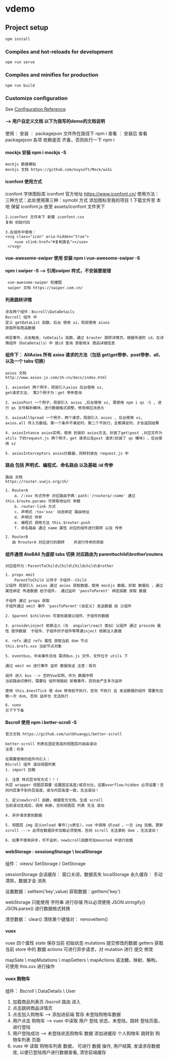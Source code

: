 # vdemo

## Project setup
```
npm install
```

### Compiles and hot-reloads for development
```
npm run serve
```

### Compiles and minifies for production
```
npm run build
```

### Customize configuration
See [Configuration Reference](https://cli.vuejs.org/config/).

#### --> 用户自定义文档 以下为我写的demo的文档说明
使用： 
 安装 ： packagejson 文件所在路径下 npm i 
 查看 ： 安装后 查看packagejson 各项 依赖是否 齐备，否则执行一下 npm i
 

#### mockjs 安装 npm i mockjs -S
    mockjs 数据模拟
    mockjs 文档 https://github.com/nuysoft/Mock/wiki

#### iconfont 使用方式
iconfont 字体图标库 
iconfont 官方地址 https://www.iconfont.cn/
使用方法：
    三种方式：此处使用第三种：symobl 方式
    添加图标至我的项目
    1.下载文件至 本地
    保留 iconfont.js 放至 assets/iconfont 文件夹下
    
    2.iconfont 文件夹下 新建 iconfont.css
    复制 初始代码

    3.在组件中使用：
    <svg class="icon" aria-hidden="true">
        <use xlink:href="#复制类名"></use>
     </svg>

#### vue-awesome-swiper 使用 安装 npm i vue-awesome-swiper -S
#### npm i swiper -S --> 引用swiper 样式，不安装要报错
     vue-awesome-swiper 轮播图
     swiper 文档 https://swiper.com.cn/

#### 列表跳转详情
    涉及两个组件：Bscroll\DataDetails
    Bscroll 组件 中 
    定义 getDataList 函数，后台 使用 xz，局部使用 aixos
    获取所有商品数据

    绑定事件，点击触发，toDetails 函数，通过 $router 跳转详情页，根据传递的 id，在详情组件（DataDetails）中 按id 查询 获取相关 商品详细信息



#### 组件下： AllAxios 所有 axios 请求的方法（包括 get\get带参、post带参、all、以及一个 tabs 切换）
    axios 文档
    http://www.axios-js.com/zh-cn/docs/index.html

    1. axiosGet 两个例子，局部引入axios 后台使用 xz,
    get请求方法， 第2个例子为：get 带参查询

    2. axiosPost 一个例子，局部引入 axios ,后台使用 xz, 需使用 npm i qs -S , 进行 qs 文件解析模块，进行数据格式调整，修改相应消息头

    3. axiosAllSpread 一个例子，两个请求，局部引入 axios , 后台使用 xz, axios.all 传入为数组，第一个条件不满足时，第二个不执行，全都满足时，才会返回结果

    4. axiosIntance axios实例，使用 封装的 axios方法，封装了get\post ,对应文件为 utils 下的request.js 两个例子，get 请求以及post 请求(封装了 qs 模块) ，后台使用 xz

    5. axiosInterceptors axios拦截器，同样封装在 request.js 中


#### 路由 包括 声明式、编程式、命名路由 以及基础 :id 传参 
    路由 文档
    https://router.vuejs.org/zh/

    1. RouterA 
        a. /:xxx 形式传参 对应路由字典：path:'/routera/:name' 通过 this.$route.params 可获取地址栏 参数
        b. router-link 方式 
        c. 声明式 :to='xxx' 动态绑定 路由地址
        d. 声明式 传参 
        e. 编程式 调用方法 this.$router.push
        f. 命名路由 通过 name 属性 对应的组件进行跳转 以及 传参
        
    2. RouterB 
       由 RrouterA 对应进行的跳转    并进行传参的获取


#### 组件通信 AtoBAll 为底部 tabs 切换 对应路由为 parenttochild\brother\routera

    对应组件为：ParentToChild\Child\Childchild\Brother
    
    1. props emit 
        ParentToChild 父传子 子组件--Child
    父组件 局部引入 axios 通过 axios 获取数据，使用 mockjs 数据，抓取 数据后 ，通过属性绑定 传递数据 给子组件， 通过监听 'passToParent' 绑定函数 获取 数据

    子组件 通过 props 获取
    子组件通过 emit 事件 'passToParent'(自定义) 发送数据 给 父组件 

    2. $parent $children 可拿到直接父组件、子组件的数据

    3. provide\inject 依赖注入（与  angular\react 类似）父组件 通过 provide 属性 提供数据  子组件、子组件的子组件等等通inject 依赖注入数据

    4. refs 通过 refs 属性 获取当前 dom 节点
    this.$refs.xxx 当前节点对象

    5. eventbus，中央事件总线 需求Bus.js 文件，文件位于 utils 下

    通过 emit on 进行事件 监听 数据发送 注意：有坑

    组件 进入 bus --> 空的Vue实例，作为 数据中转
    当前路由切换时，需要在 组件销毁前 卸载事件，否则会产生多次监听

    使用 this.$nextTick 使 dom 修改前不执行，否则 不执行 且 发送数据的组件 需要先加载一次 dom, 否则 监听也 无法执行 

    6. vuex
    见下下下条

#### Bscroll 使用 npm i better-scroll -S
    
    官方文档 https://github.com/ustbhuangyi/better-scroll

    better-scroll 列表在固定宽高的视图层内自由滚动
    注意：坑多

    在需要使用的组件内引入：
    BScroll 组件 滚动视图列表
    1. import 加载
    
    2. 注意 样式层书写方式！！！
    外层 wrapper 视图层需要 设置固定高度/或百分比，设置overflow:hidden 必须设置！否则内层拿不到外层高度，或与内层高度一致，无法滚动！
    
    3. 定义newScroll 函数，根据官方文档，生成 scroll
    当前滚动生成后，调用 刷新，否则视图层 列表 无法 滚动

    4. 异步请求拿到数据

    5. 视图层 img 定义onload 事件(js原生)，vue 中调用 @load ，一旦 img 加载，更新 scroll ---> 此项在数据异步加载必须使用，否则 scroll 无法拿到 dom ，无法滚动！

    6. 如果不使用异步，可不监听，newScroll函数可在mounted 中进行挂载

#### webStorage : sessiongStorage \ localStorage
组件： views/ SetStorage / GetStorage

sessionStorage 会话缓存： 窗口关闭，数据丢失
localStorage 永久缓存： 手动清除，数据才会 消失

设置数据：setItem('key',value)
获取数据：getItem('key') 

webStorage 只能使用 字符串 进行存储
所以必须使用 JSON.stringify()  JSON.parse() 进行数据格式转换

清空数据： clear()
清除某个键值对： removeItem()

#### vuex 
vuex 四个属性
state  保存当前 初始状态
mutations 提交修改的数据
getters 获取当前 store 中的 数据
actions 可进行异步请求，对 mutation 进行 提交 修改

mapSate \ mapMutations \ mapGetters \ mapActions  语法糖，映射、解构，可使用 this.xxx 进行操作

#### vuex 购物车

组件： Bscroll \ DataDetails \ User
1. 加载商品列表页 /bscroll 路由 进入
2. 点击跳转商品详情页  
3. 点击加入购物车 --> 添加进前端 暂存 未登陆购物车数据  
4. 用户点击 购物车 --> vuex 中读取 用户 登陆 状态，未登陆，跳转 登陆页面，进行登陆
5. 用户登陆成功 --> 未登陆状态购物车 数据  添加进缓存 个人购物车 跳转到 购物车列表 页面
6. vuex 中 读取 购物车列表 数据， 可进行 数据 操作, 用户结算, 发请求存数据库, 以便已登陆用户进行数据查看, 清空前端缓存 

